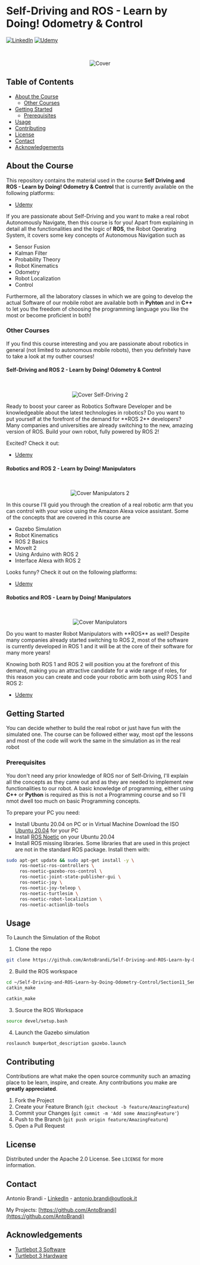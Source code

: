 # Self-Driving and ROS - Learn by Doing! Odometry & Control
[![LinkedIn][linkedin-shield]][linkedin-url]
[![Udemy][udemy-shield]][udemy-url]

<!-- PROJECT LOGO -->
<br />
<p align="center">
   <img src="images/cover.png" alt="Cover">
</p>


## Table of Contents

* [About the Course](#about-the-course)
   * [Other Courses](#other-courses)
* [Getting Started](#getting-started)
  * [Prerequisites](#prerequisites)
* [Usage](#usage)
* [Contributing](#contributing)
* [License](#license)
* [Contact](#contact)
* [Acknowledgements](#acknowledgements)

<!-- ABOUT THE COURSE -->  
## About the Course
This repository contains the material used in the course **Self Driving and ROS - Learn by Doing! Odometry & Control** that is currently available on the following platforms:
* [Udemy](https://www.udemy.com/course/self-driving-and-ros-learn-by-doing-odometry-control/?referralCode=5B857932D7C6FE9D014D)

If you are passionate about Self-Driving and you want to make a real robot Autonomously Navigate, then this course is for you! 
Apart from explaining in detail all the functionalities and the logic of **ROS**, the Robot Operating System, it covers some key concepts of Autonomous Navigation such as
* Sensor Fusion
* Kalman Filter
* Probability Theory
* Robot Kinematics
* Odometry
* Robot Localization
* Control

Furthermore, all the laboratory classes in which we are going to develop the actual Software of our mobile robot are available both in **Pyhton** and in **C++** to let you the freedom of choosing the programming language you like the most or become proficient in both!


<!-- OTHER COURSES -->
### Other Courses
If you find this course interesting and you are passionate about robotics in general (not limited to autonomous mobile robots), then you definitely have to take a look at my outher courses!

#### Self-Driving and ROS 2 - Learn by Doing! Odometry & Control
<br />
<p align="center">
   <img src="images/cover_self_driving_2.png" alt="Cover Self-Driving 2">
</p>
Ready to boost your career as Robotics Software Developer and be knowledgeable about the latest technologies in robotics?
Do you want to put yourself at the forefront of the demand for **ROS 2** developers? Many companies and universities are already switching to the new, amazing version of ROS.
Build your own robot, fully powered by ROS 2!

Excited? Check it out:
* [Udemy](https://www.udemy.com/course/self-driving-and-ros-2-learn-by-doing-odometry-control/?referralCode=50BCC4E84DB2DB09BFB3)
  
#### Robotics and ROS 2 - Learn by Doing! Manipulators
<br />
<p align="center">
   <img src="images/cover_manipulators_2.png" alt="Cover Manipulators 2">
</p>

In this course I'll guid you through the creation of a real robotic arm that you can control with your voice using the Amazon Alexa voice assistant.
Some of the concepts that are covered in this course are

* Gazebo Simulation
* Robot Kinematics
* ROS 2 Basics
* MoveIt 2
* Using Arduino with ROS 2
* Interface Alexa with ROS 2

Looks funny? Check it out on the following platforms:
* [Udemy](https://www.udemy.com/course/robotics-and-ros-2-learn-by-doing-manipulators/?referralCode=4B27D2CF97C1E099DD4C)

#### Robotics and ROS - Learn by Doing! Manipulators
<br />
<p align="center">
   <img src="images/cover_manipulators.png" alt="Cover Manipulators">
</p>
Do you want to master Robot Manipulators with **ROS** as well?
Despite many companies already started switching to ROS 2, most of the software is currently developed in ROS 1 and it will be at the core of their software for many more years!

Knowing both ROS 1 and ROS 2 will position you at the forefront of this demand, making you an attractive candidate for a wide range of roles, for this reason you can create and code your robotic arm both using ROS 1 and ROS 2:
* [Udemy](https://www.udemy.com/course/robotics-and-ros-learn-by-doing-manipulators/?referralCode=6EDAA8501C5E3CCEE526)

<!-- GETTING STARTED -->
## Getting Started
You can decide whether to build the real robot or just have fun with the simulated one. The course can be followed either way, most opf the lessons and most of the code will work the same in the simulation as in the real robot

### Prerequisites
You don't need any prior knowledge of ROS nor of Self-Driving, I'll explain all the concepts as they came out and as they are needed to implement new functionalities to our robot.
A basic knowledge of programming, either using **C++** or **Python** is required as this is not a Programming course and so I'll nmot dwell too much on basic Programming concepts.

To prepare your PC you need:
* Install Ubuntu 20.04 on PC or in Virtual Machine
Download the ISO [Ubuntu 20.04](https://ubuntu.com/download/alternative-downloads) for your PC
* Install [ROS Noetic](http://wiki.ros.org/noetic/Installation/Ubuntu) on your Ubuntu 20.04
* Install ROS missing libraries. Some libraries that are used in this project are not in the standard ROS package. Install them with:
```sh
sudo apt-get update && sudo apt-get install -y \
     ros-noetic-ros-controllers \
     ros-noetic-gazebo-ros-control \
     ros-noetic-joint-state-publisher-gui \
     ros-noetic-joy \
     ros-noetic-joy-teleop \
     ros-noetic-turtlesim \
     ros-noetic-robot-localization \
     ros-noetic-actionlib-tools
```

<!-- USAGE -->
## Usage
To Launch the Simulation of the Robot 
1. Clone the repo
```sh
git clone https://github.com/AntoBrandi/Self-Driving-and-ROS-Learn-by-Doing-Odometry-Control.git
```
2. Build the ROS workspace
```sh
cd ~/Self-Driving-and-ROS-Learn-by-Doing-Odometry-Control/Section11_Sensor-Fusion/bumperbot_ws
catkin_make
```
```sh
catkin_make
```
3. Source the ROS Workspace
```sh
source devel/setup.bash
```
4. Launch the Gazebo simulation
```sh
roslaunch bumperbot_description gazebo.launch
```

<!-- CONTRIBUTING -->
## Contributing
Contributions are what make the open source community such an amazing place to be learn, inspire, and create. Any contributions you make are **greatly appreciated**.

1. Fork the Project
2. Create your Feature Branch (`git checkout -b feature/AmazingFeature`)
3. Commit your Changes (`git commit -m 'Add some AmazingFeature'`)
4. Push to the Branch (`git push origin feature/AmazingFeature`)
5. Open a Pull Request


<!-- LICENSE -->
## License

Distributed under the Apache 2.0 License. See `LICENSE` for more information.


<!-- CONTACT -->
## Contact

Antonio Brandi - [LinkedIn]([linkedin-url]) - antonio.brandi@outlook.it

My Projects: [https://github.com/AntoBrandi](https://github.com/AntoBrandi)


<!-- ACKNOWLEDGEMENTS -->
## Acknowledgements
* [Turtlebot 3 Software](https://github.com/ROBOTIS-GIT/turtlebot3)
* [Turtlebot 3 Hardware](https://cad.onshape.com/documents/2586c4659ef3e7078e91168b/w/14abf4cb615429a14a2732cc/e/9ae9841864e78c02c4966c5e)


<!-- MARKDOWN LINKS & IMAGES -->
[linkedin-shield]: https://img.shields.io/badge/-LinkedIn-black.svg?style=flat-square&logo=linkedin&colorB=555
[linkedin-url]: https://www.linkedin.com/in/antonio-brandi-512166bb/
[udemy-shield]: https://img.shields.io/badge/-Udemy-black.svg?style=flat-square&logo=udemy&colorB=555
[udemy-url]: https://www.udemy.com/course/self-driving-and-ros-learn-by-doing-odometry-control/?referralCode=5B857932D7C6FE9D014D
